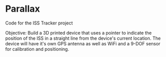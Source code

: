 # Parallax
Code for the ISS Tracker project

Objective: Build a 3D printed device that uses a pointer to indicate the position of the ISS in a straight line from the device's current location. The device will have it's own GPS antenna as well as WiFi and a 9-DOF sensor for calibration and positioning.
